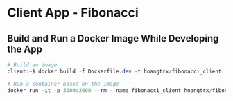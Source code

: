 # Client App - Fibonacci

## Build and Run a Docker Image While Developing the App

```powershell
# Build an image
client:~$ docker build -f Dockerfile.dev -t hoangtrx/fibonacci_client .

# Run a container based on the image
docker run -it -p 3000:3000 --rm --name fibonacci_client hoangtrx/fibonacci_client
```
